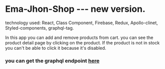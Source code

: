 # Ema-Jhon-Shop --- new version.
technology used: React, Class Component, Firebase, Redux, Apollo-clinet, Styled-components, graphql-tag.

In this app you can add and remove products from cart. you can see the product detail page by clicking on the product. If the product is not in stock you can't be able to click it because it's disabled.

### you can get the graphql endpoint [here](https://github.com/scandiweb/junior-react-endpoint)
